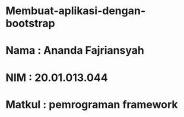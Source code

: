 # Membuat-aplikasi-dengan-bootstrap

# Nama    : Ananda Fajriansyah
# NIM     : 20.01.013.044
# Matkul  : pemrograman framework
